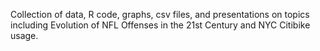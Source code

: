 Collection of data, R code, graphs, csv files, and presentations on topics including Evolution of NFL Offenses in the 
21st Century and NYC Citibike usage.